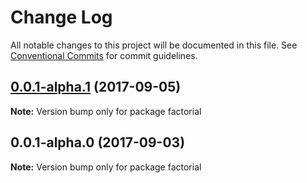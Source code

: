 # Change Log

All notable changes to this project will be documented in this file.
See [Conventional Commits](https://conventionalcommits.org) for commit guidelines.

<a name="0.0.1-alpha.1"></a>
## [0.0.1-alpha.1](https://github.com/zacharygolba/iter.js/compare/v0.0.1-alpha.0...v0.0.1-alpha.1) (2017-09-05)




**Note:** Version bump only for package factorial

<a name="0.0.1-alpha.0"></a>
## 0.0.1-alpha.0 (2017-09-03)




**Note:** Version bump only for package factorial
